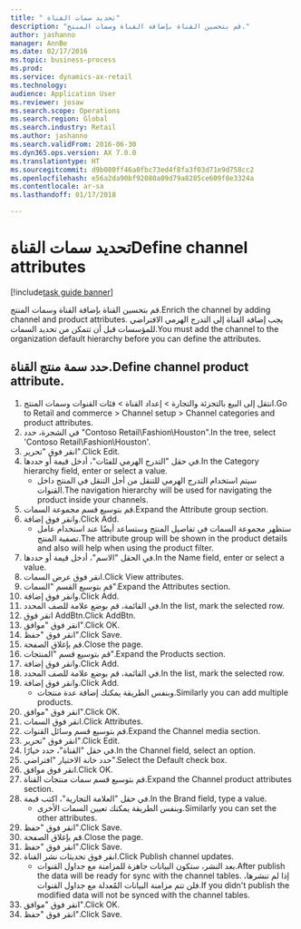 ```yaml
--- 
title: " تحديد سمات القناة"
description: "قم بتحسين القناة بإضافة القناة وسمات المنتج."
author: jashanno
manager: AnnBe
ms.date: 02/17/2016
ms.topic: business-process
ms.prod: 
ms.service: dynamics-ax-retail
ms.technology: 
audience: Application User
ms.reviewer: josaw
ms.search.scope: Operations
ms.search.region: Global
ms.search.industry: Retail
ms.author: jashanno
ms.search.validFrom: 2016-06-30
ms.dyn365.ops.version: AX 7.0.0
ms.translationtype: HT
ms.sourcegitcommit: d9b080ff46a0fbc73ed4f8fa3f03d71e9d758cc2
ms.openlocfilehash: e56a2da90bf92080a09d79a8285ce609f8e3324a
ms.contentlocale: ar-sa
ms.lasthandoff: 01/17/2018

---
```

# <a name="define-channel-attributes"></a><span data-ttu-id="672b7-103"> تحديد سمات القناة</span><span class="sxs-lookup"><span data-stu-id="672b7-103">Define channel attributes</span></span>

[!include[task guide banner](../includes/task-guide-banner.md)]

<span data-ttu-id="672b7-104">قم بتحسين القناة بإضافة القناة وسمات المنتج.</span><span class="sxs-lookup"><span data-stu-id="672b7-104">Enrich the channel by adding channel and product attributes.</span></span> <span data-ttu-id="672b7-105">يجب إضافة القناة إلى التدرج الهرمي الافتراضي للمؤسسات قبل أن تتمكن من تحديد السمات.</span><span class="sxs-lookup"><span data-stu-id="672b7-105">You must add the channel to the organization default hierarchy before you can define the attributes.</span></span>


## <a name="define-channel-product-attribute"></a><span data-ttu-id="672b7-106">حدد سمة منتج القناة.</span><span class="sxs-lookup"><span data-stu-id="672b7-106">Define channel product attribute.</span></span>
1. <span data-ttu-id="672b7-107">انتقل إلى البيع بالتجزئة والتجارة > إعداد القناة > فئات القنوات وسمات المنتج.</span><span class="sxs-lookup"><span data-stu-id="672b7-107">Go to Retail and commerce > Channel setup > Channel categories and product attributes.</span></span>
2. <span data-ttu-id="672b7-108">في الشجرة، حدد "Contoso Retail\Fashion\Houston".</span><span class="sxs-lookup"><span data-stu-id="672b7-108">In the tree, select 'Contoso Retail\Fashion\Houston'.</span></span>
3. <span data-ttu-id="672b7-109">انقر فوق "تحرير".</span><span class="sxs-lookup"><span data-stu-id="672b7-109">Click Edit.</span></span>
4. <span data-ttu-id="672b7-110">في حقل "‏‫التدرج الهرمي للفئات‬"، أدخل قيمة أو حددها.</span><span class="sxs-lookup"><span data-stu-id="672b7-110">In the Category hierarchy field, enter or select a value.</span></span>
    * <span data-ttu-id="672b7-111">سيتم استخدام التدرج الهرمي للتنقل من أجل التنقل في المنتج داخل القنوات.</span><span class="sxs-lookup"><span data-stu-id="672b7-111">The navigation hierarchy will be used for navigating the product inside your channels.</span></span>  
5. <span data-ttu-id="672b7-112">قم بتوسيع قسم مجموعة السمات.</span><span class="sxs-lookup"><span data-stu-id="672b7-112">Expand the Attribute group section.</span></span>
6. <span data-ttu-id="672b7-113">وانقر فوق إضافة.</span><span class="sxs-lookup"><span data-stu-id="672b7-113">Click Add.</span></span>
    * <span data-ttu-id="672b7-114">ستظهر مجموعة السمات في تفاصيل المنتج وستساعد أيضًا عند استخدام عامل تصفية المنتج.</span><span class="sxs-lookup"><span data-stu-id="672b7-114">The attribute group will be shown in the product details and also will help when using the product filter.</span></span>  
7. <span data-ttu-id="672b7-115">في الحقل "الاسم"، أدخل قيمة أو حددها.</span><span class="sxs-lookup"><span data-stu-id="672b7-115">In the Name field, enter or select a value.</span></span>
8. <span data-ttu-id="672b7-116">انقر فوق عرض السمات.</span><span class="sxs-lookup"><span data-stu-id="672b7-116">Click View attributes.</span></span>
9. <span data-ttu-id="672b7-117">قم بتوسيع القسم "السمات".</span><span class="sxs-lookup"><span data-stu-id="672b7-117">Expand the Attributes section.</span></span>
10. <span data-ttu-id="672b7-118">وانقر فوق إضافة.</span><span class="sxs-lookup"><span data-stu-id="672b7-118">Click Add.</span></span>
11. <span data-ttu-id="672b7-119">في القائمة، قم بوضع علامة للصف المحدد.</span><span class="sxs-lookup"><span data-stu-id="672b7-119">In the list, mark the selected row.</span></span>
12. <span data-ttu-id="672b7-120">انقر فوق AddBtn.</span><span class="sxs-lookup"><span data-stu-id="672b7-120">Click AddBtn.</span></span>
13. <span data-ttu-id="672b7-121">انقر فوق "موافق".</span><span class="sxs-lookup"><span data-stu-id="672b7-121">Click OK.</span></span>
14. <span data-ttu-id="672b7-122">انقر فوق "حفظ".</span><span class="sxs-lookup"><span data-stu-id="672b7-122">Click Save.</span></span>
15. <span data-ttu-id="672b7-123">قم بإغلاق الصفحة.</span><span class="sxs-lookup"><span data-stu-id="672b7-123">Close the page.</span></span>
16. <span data-ttu-id="672b7-124">قم بتوسيع قسم "المنتجات".</span><span class="sxs-lookup"><span data-stu-id="672b7-124">Expand the Products section.</span></span>
17. <span data-ttu-id="672b7-125">وانقر فوق إضافة.</span><span class="sxs-lookup"><span data-stu-id="672b7-125">Click Add.</span></span>
18. <span data-ttu-id="672b7-126">في القائمة، قم بوضع علامة للصف المحدد.</span><span class="sxs-lookup"><span data-stu-id="672b7-126">In the list, mark the selected row.</span></span>
19. <span data-ttu-id="672b7-127">وانقر فوق إضافة.</span><span class="sxs-lookup"><span data-stu-id="672b7-127">Click Add.</span></span>
    * <span data-ttu-id="672b7-128">وبنفس الطريقة يمكنك إضافة عدة منتجات.</span><span class="sxs-lookup"><span data-stu-id="672b7-128">Similarly you can add multiple products.</span></span>  
20. <span data-ttu-id="672b7-129">انقر فوق "موافق".</span><span class="sxs-lookup"><span data-stu-id="672b7-129">Click OK.</span></span>
21. <span data-ttu-id="672b7-130">انقر فوق السمات.</span><span class="sxs-lookup"><span data-stu-id="672b7-130">Click Attributes.</span></span>
22. <span data-ttu-id="672b7-131">قم بتوسيع قسم وسائل القنوات.</span><span class="sxs-lookup"><span data-stu-id="672b7-131">Expand the Channel media section.</span></span>
23. <span data-ttu-id="672b7-132">انقر فوق "تحرير".</span><span class="sxs-lookup"><span data-stu-id="672b7-132">Click Edit.</span></span>
24. <span data-ttu-id="672b7-133">في حقل "القناة"، حدد خيارًا.</span><span class="sxs-lookup"><span data-stu-id="672b7-133">In the Channel field, select an option.</span></span>
25. <span data-ttu-id="672b7-134">حدد خانة الاختيار "افتراضي".</span><span class="sxs-lookup"><span data-stu-id="672b7-134">Select the Default check box.</span></span>
26. <span data-ttu-id="672b7-135">انقر فوق موافق.</span><span class="sxs-lookup"><span data-stu-id="672b7-135">Click OK.</span></span>
27. <span data-ttu-id="672b7-136">قم بتوسيع قسم ‏‫سمات منتجات القناة‬.</span><span class="sxs-lookup"><span data-stu-id="672b7-136">Expand the Channel product attributes section.</span></span>
28. <span data-ttu-id="672b7-137">في حقل "‏‫العلامة التجارية‬"، اكتب قيمة.</span><span class="sxs-lookup"><span data-stu-id="672b7-137">In the Brand field, type a value.</span></span>
    * <span data-ttu-id="672b7-138">وبنفس الطريقة يمكنك تعيين السمات الأخرى.</span><span class="sxs-lookup"><span data-stu-id="672b7-138">Similarly you can set the other attributes.</span></span>  
29. <span data-ttu-id="672b7-139">انقر فوق "حفظ".</span><span class="sxs-lookup"><span data-stu-id="672b7-139">Click Save.</span></span>
30. <span data-ttu-id="672b7-140">قم بإغلاق الصفحة.</span><span class="sxs-lookup"><span data-stu-id="672b7-140">Close the page.</span></span>
31. <span data-ttu-id="672b7-141">انقر فوق "حفظ".</span><span class="sxs-lookup"><span data-stu-id="672b7-141">Click Save.</span></span>
32. <span data-ttu-id="672b7-142">انقر فوق تحديثات نشر القناة.</span><span class="sxs-lookup"><span data-stu-id="672b7-142">Click Publish channel updates.</span></span>
    * <span data-ttu-id="672b7-143">بعد النشر، ستكون البيانات جاهزة للمزامنة مع جداول القنوات.</span><span class="sxs-lookup"><span data-stu-id="672b7-143">After publish the data will be ready for sync with the channel tables.</span></span> <span data-ttu-id="672b7-144">إذا لم تنشرها، فلن تتم مزامنة البيانات المُعدلة مع جداول القنوات.</span><span class="sxs-lookup"><span data-stu-id="672b7-144">If you didn't publish the modified data will not be synced with the channel tables.</span></span>  
33. <span data-ttu-id="672b7-145">انقر فوق "موافق".</span><span class="sxs-lookup"><span data-stu-id="672b7-145">Click OK.</span></span>
34. <span data-ttu-id="672b7-146">انقر فوق "حفظ".</span><span class="sxs-lookup"><span data-stu-id="672b7-146">Click Save.</span></span>


